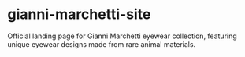 # gianni-marchetti-site
Official landing page for Gianni Marchetti eyewear collection, featuring unique eyewear designs made from rare animal materials.
